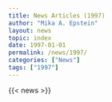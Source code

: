 ```yaml
---
title: News Articles (1997)
author: "Mika A. Epstein"
layout: news
topic: index
date: 1997-01-01
permalink: /news/1997/
categories: ["News"]
tags: ["1997"]
---
```


{{< news >}}